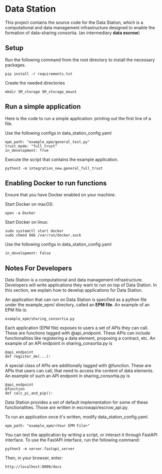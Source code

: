 # Data Station

This project contains the source code for the Data Station, which is a computational and data management infrastructure 
designed to enable the formation of data-sharing consortia. (an intermediary **data escrow**)

## Setup

Run the following command from the root directory to install the necessary packages.

    pip install -r requirements.txt

Create the needed directories

    mkdir SM_storage SM_storage_mount

## Run a simple application

Here is the code to run a simple application: printing out the first line of a file.

Use the following configs in data_station_config.yaml

    epm_path: "example_epm/general_test.py"
    trust_mode: "full_trust"
    in_development: True

Execute the script that contains the example application.

    python3 -m integration_new.general_full_trust

## Enabling Docker to run functions

Ensure that you have Docker enabled on your machine.

Start Docker on macOS:

    open -a Docker

Start Docker on linux:

    sudo systemctl start docker
    sudo chmod 666 /var/run/docker.sock

Use the following configs in data_station_config.yaml

    in_development: False

## Notes For Developers
 
Data Station is a computational and data management infrastructure.
Developers will write applications they want to run on top of Data Station. 
In this section, we explain how to develop applications for Data Station.

An application that can run on Data Station is specified as a python file under the
example_epm/ directory, called an **EPM file**. An example of an EPM file is:

    example_epm/sharing_consortia.py

Each application (EPM file) exposes to users a set of APIs they can call. 
These are functions tagged with @api_endpoint. These APIs can include functionalities
like registering a data element, proposing a contract, etc. 
An example of an API endpoint in sharing_consortia.py is

    @api_endpoint
    def register_de(...):

A special class of APIs are additionally tagged with @function. 
These are APIs that users can call, that need to access the content of data elements. 
An example of such an API endpoint in sharing_consortia.py is

    @api_endpoint
    @function
    def calc_pi_and_pip():

Data Station provides a set of default implementation for some of these 
functionalities. Those are written in escrowapi/escrow_api.py.

To run an application once it's written, modify data_station_config.yaml.

    epm_path: "example_epm/<Your EPM File>"

You can test the application by writing a script, or interact it through FastAPI 
interface. To use the FastAPI interface, run the following command:

    python3 -m server.fastapi_server

Then, in your browser, enter:

    http://localhost:8000/docs
